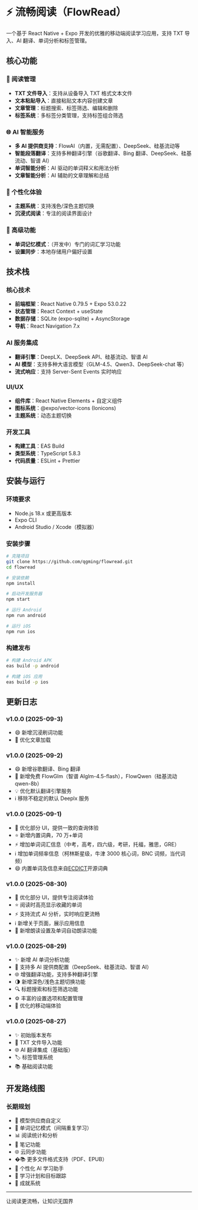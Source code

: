 # ⚡️ 流畅阅读（FlowRead）

一个基于 React Native + Expo 开发的优雅的移动端阅读学习应用，支持 TXT 导入、AI 翻译、单词分析和标签管理。

## 核心功能

### 📖 阅读管理

- **TXT 文件导入**：支持从设备导入 TXT 格式文本文件
- **文本粘贴导入**：直接粘贴文本内容创建文章
- **文章管理**：标题搜索、标签筛选、编辑和删除
- **标签系统**：多标签分类管理，支持标签组合筛选

### 🌐 AI 智能服务

- **多 AI 提供商支持**：FlowAI（内置，无需配置）、DeepSeek、硅基流动等
- **智能段落翻译**：支持多种翻译引擎（谷歌翻译、Bing 翻译、DeepSeek、硅基流动、智谱 AI）
- **单词智能分析**：AI 驱动的单词释义和用法分析
- **文章智能分析**：AI 辅助的文章理解和总结

### 🎨 个性化体验

- **主题系统**：支持浅色/深色主题切换
- **沉浸式阅读**：专注的阅读界面设计

### 🔧 高级功能

- **单词记忆模式**：（开发中）专门的词汇学习功能
- **设置同步**：本地存储用户偏好设置

## 技术栈

### 核心技术

- **前端框架**：React Native 0.79.5 + Expo 53.0.22
- **状态管理**：React Context + useState
- **数据存储**：SQLite (expo-sqlite) + AsyncStorage
- **导航**：React Navigation 7.x

### AI 服务集成

- **翻译引擎**：DeepLX、DeepSeek API、硅基流动、智谱 AI
- **AI 模型**：支持多种大语言模型（GLM-4.5、Qwen3、DeepSeek-chat 等）
- **流式响应**：支持 Server-Sent Events 实时响应

### UI/UX

- **组件库**：React Native Elements + 自定义组件
- **图标系统**：@expo/vector-icons (Ionicons)
- **主题系统**：动态主题切换

### 开发工具

- **构建工具**：EAS Build
- **类型系统**：TypeScript 5.8.3
- **代码质量**：ESLint + Prettier

## 安装与运行

### 环境要求

- Node.js 18.x 或更高版本
- Expo CLI
- Android Studio / Xcode（模拟器）

### 安装步骤

```bash
# 克隆项目
git clone https://github.com/qgming/flowread.git
cd flowread

# 安装依赖
npm install

# 启动开发服务器
npm start

# 运行 Android
npm run android

# 运行 iOS
npm run ios
```

### 构建发布

```bash
# 构建 Android APK
eas build -p android

# 构建 iOS 应用
eas build -p ios
```

## 更新日志

### v1.0.0 (2025-09-3)

- 😄 新增沉浸刷词功能
- 🐛 优化文章加载

### v1.0.0 (2025-09-2)

- 😄 新增谷歌翻译、Bing 翻译
- 🤖 新增免费 FlowGlm（智谱 AIglm-4.5-flash），FlowQwen（硅基流动 qwen-8b）
- 💡 优化默认翻译引擎服务
- ℹ️ 移除不稳定的默认 Deeplx 服务

### v1.0.0 (2025-09-1)

- 📖 优化部分 UI，提供一致的查询体验
- ⭐ 新增内置词典，70 万+单词
- ⚡ 增加单词词汇信息（中考，高考，四六级，考研，托福，雅思，GRE）
- ℹ️ 增加单词频率信息（柯林斯星级，牛津 3000 核心词，BNC 词频，当代词频）
- 😄 内置单词及信息来自[ECDICT](https://github.com/skywind3000/ECDICT)开源词典

### v1.0.0 (2025-08-30)

- 📖 优化部分 UI，提供专注阅读体验
- ⭐ 阅读时高亮显示收藏的单词
- ⚡ 支持流式 AI 分析，实时响应更流畅
- ℹ️ 新增关于页面，展示应用信息
- 📢 新增朗读设置及单词自动朗读功能

### v1.0.0 (2025-08-29)

- ✨ 新增 AI 单词分析功能
- 🎯 支持多 AI 提供商配置（DeepSeek、硅基流动、智谱 AI）
- 🌐 增强翻译功能，支持多种翻译引擎
- 🌗 新增深色/浅色主题切换功能
- 🔍 标题搜索和标签筛选功能
- ⚙️ 丰富的设置选项和配置管理
- 📱 优化的移动端体验

### v1.0.0 (2025-08-27)

- ✨ 初始版本发布
- 📖 TXT 文件导入功能
- 🌐 AI 翻译集成（基础版）
- 🏷️ 标签管理系统
- 📚 基础阅读功能

## 开发路线图

### 长期规划

- 🤖 模型供应商自定义
- 🧠 单词记忆模式（间隔重复学习）
- 📊 阅读统计和分析
- 🔖 笔记功能
- 🌐 云同步功能
- �📚 更多文件格式支持（PDF、EPUB）
- 🤖 个性化 AI 学习助手
- 🎯 学习计划和目标跟踪
- 🌟 成就系统

---

让阅读更流畅，让知识无国界
